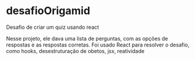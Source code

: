 # desafioOrigamid
Desafio de criar um quiz usando react

Nesse projeto, ele dava uma lista de perguntas, com as opções de respostas e as respostas corretas.
Foi usado React para resolver o desafio, como hooks, desestruturação de obetos, jsx, reatividade

